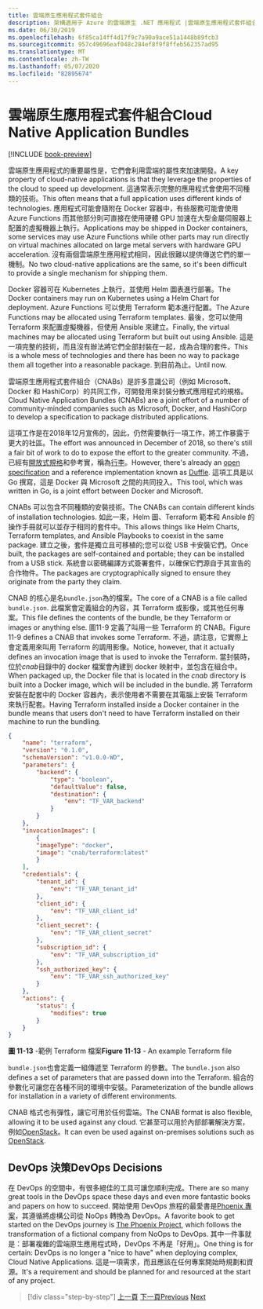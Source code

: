 ```yaml
---
title: 雲端原生應用程式套件組合
description: 架構適用于 Azure 的雲端原生 .NET 應用程式 |雲端原生應用程式套件組合
ms.date: 06/30/2019
ms.openlocfilehash: 6f85ca14ff4d17f9c7a90a9ace51a1448b89fcb3
ms.sourcegitcommit: 957c49696eaf048c284ef8f9f8ffeb562357ad95
ms.translationtype: MT
ms.contentlocale: zh-TW
ms.lasthandoff: 05/07/2020
ms.locfileid: "82895674"
---
```

# <a name="cloud-native-application-bundles"></a><span data-ttu-id="1d81d-103">雲端原生應用程式套件組合</span><span class="sxs-lookup"><span data-stu-id="1d81d-103">Cloud Native Application Bundles</span></span>

[!INCLUDE [book-preview](../../../includes/book-preview.md)]

<span data-ttu-id="1d81d-104">雲端原生應用程式的重要屬性是，它們會利用雲端的屬性來加速開發。</span><span class="sxs-lookup"><span data-stu-id="1d81d-104">A key property of cloud-native applications is that they leverage the properties of the cloud to speed up development.</span></span> <span data-ttu-id="1d81d-105">這通常表示完整的應用程式會使用不同種類的技術。</span><span class="sxs-lookup"><span data-stu-id="1d81d-105">This often means that a full application uses different kinds of technologies.</span></span> <span data-ttu-id="1d81d-106">應用程式可能會隨附在 Docker 容器中，有些服務可能會使用 Azure Functions 而其他部分則可直接在使用硬體 GPU 加速在大型金屬伺服器上配置的虛擬機器上執行。</span><span class="sxs-lookup"><span data-stu-id="1d81d-106">Applications may be shipped in Docker containers, some services may use Azure Functions while other parts may run directly on virtual machines allocated on large metal servers with hardware GPU acceleration.</span></span> <span data-ttu-id="1d81d-107">沒有兩個雲端原生應用程式相同，因此很難以提供傳送它們的單一機制。</span><span class="sxs-lookup"><span data-stu-id="1d81d-107">No two cloud-native applications are the same, so it's been difficult to provide a single mechanism for shipping them.</span></span>

<span data-ttu-id="1d81d-108">Docker 容器可在 Kubernetes 上執行，並使用 Helm 圖表進行部署。</span><span class="sxs-lookup"><span data-stu-id="1d81d-108">The Docker containers may run on Kubernetes using a Helm Chart for deployment.</span></span> <span data-ttu-id="1d81d-109">Azure Functions 可以使用 Terraform 範本進行配置。</span><span class="sxs-lookup"><span data-stu-id="1d81d-109">The Azure Functions may be allocated using Terraform templates.</span></span> <span data-ttu-id="1d81d-110">最後，您可以使用 Terraform 來配置虛擬機器，但使用 Ansible 來建立。</span><span class="sxs-lookup"><span data-stu-id="1d81d-110">Finally, the virtual machines may be allocated using Terraform but built out using Ansible.</span></span> <span data-ttu-id="1d81d-111">這是一項完整的技術，而且沒有辦法將它們全部封裝在一起，成為合理的套件。</span><span class="sxs-lookup"><span data-stu-id="1d81d-111">This is a whole mess of technologies and there has been no way to package them all together into a reasonable package.</span></span> <span data-ttu-id="1d81d-112">到目前為止。</span><span class="sxs-lookup"><span data-stu-id="1d81d-112">Until now.</span></span>

<span data-ttu-id="1d81d-113">雲端原生應用程式套件組合（CNABs）是許多意識公司（例如 Microsoft、Docker 和 HashiCorp）的共同工作，可開發用來封裝分散式應用程式的規格。</span><span class="sxs-lookup"><span data-stu-id="1d81d-113">Cloud Native Application Bundles (CNABs) are a joint effort of a number of community-minded companies such as Microsoft, Docker, and HashiCorp to develop a specification to package distributed applications.</span></span>

<span data-ttu-id="1d81d-114">這項工作是在2018年12月宣佈的，因此，仍然需要執行一項工作，將工作暴露于更大的社區。</span><span class="sxs-lookup"><span data-stu-id="1d81d-114">The effort was announced in December of 2018, so there's still a fair bit of work to do to expose the effort to the greater community.</span></span> <span data-ttu-id="1d81d-115">不過，已經有[開放式規格](https://github.com/deislabs/cnab-spec)和參考實，稱為[行李](https://duffle.sh/)。</span><span class="sxs-lookup"><span data-stu-id="1d81d-115">However, there's already an [open specification](https://github.com/deislabs/cnab-spec) and a reference implementation known as [Duffle](https://duffle.sh/).</span></span> <span data-ttu-id="1d81d-116">這項工具是以 Go 撰寫，這是 Docker 與 Microsoft 之間的共同投入。</span><span class="sxs-lookup"><span data-stu-id="1d81d-116">This tool, which was written in Go, is a joint effort between Docker and Microsoft.</span></span>

<span data-ttu-id="1d81d-117">CNABs 可以包含不同種類的安裝技術。</span><span class="sxs-lookup"><span data-stu-id="1d81d-117">The CNABs can contain different kinds of installation technologies.</span></span> <span data-ttu-id="1d81d-118">如此一來，Helm 圖、Terraform 範本和 Ansible 的操作手冊就可以並存于相同的套件中。</span><span class="sxs-lookup"><span data-stu-id="1d81d-118">This allows things like Helm Charts, Terraform templates, and Ansible Playbooks to coexist in the same package.</span></span> <span data-ttu-id="1d81d-119">建立之後，套件是獨立且可移植的;您可以從 USB 卡安裝它們。</span><span class="sxs-lookup"><span data-stu-id="1d81d-119">Once built, the packages are self-contained and portable; they can be installed from a USB stick.</span></span>  <span data-ttu-id="1d81d-120">系統會以密碼編譯方式簽署套件，以確保它們源自于其宣告的合作物件。</span><span class="sxs-lookup"><span data-stu-id="1d81d-120">The packages are cryptographically signed to ensure they originate from the party they claim.</span></span>

<span data-ttu-id="1d81d-121">CNAB 的核心是名`bundle.json`為的檔案。</span><span class="sxs-lookup"><span data-stu-id="1d81d-121">The core of a CNAB is a file called `bundle.json`.</span></span> <span data-ttu-id="1d81d-122">此檔案會定義組合的內容，其 Terraform 或影像，或其他任何專案。</span><span class="sxs-lookup"><span data-stu-id="1d81d-122">This file defines the contents of the bundle, be they Terraform or images or anything else.</span></span> <span data-ttu-id="1d81d-123">圖11-9 定義了叫用一些 Terraform 的 CNAB。</span><span class="sxs-lookup"><span data-stu-id="1d81d-123">Figure 11-9 defines a CNAB that invokes some Terraform.</span></span> <span data-ttu-id="1d81d-124">不過，請注意，它實際上會定義用來叫用 Terraform 的調用影像。</span><span class="sxs-lookup"><span data-stu-id="1d81d-124">Notice, however, that it actually defines an invocation image that is used to invoke the Terraform.</span></span> <span data-ttu-id="1d81d-125">當封裝時，位於*cnab*目錄中的 docker 檔案會內建到 docker 映射中，並包含在組合中。</span><span class="sxs-lookup"><span data-stu-id="1d81d-125">When packaged up, the Docker file that is located in the *cnab* directory is built into a Docker image, which will be included in the bundle.</span></span> <span data-ttu-id="1d81d-126">將 Terraform 安裝在配套中的 Docker 容器內，表示使用者不需要在其電腦上安裝 Terraform 來執行配套。</span><span class="sxs-lookup"><span data-stu-id="1d81d-126">Having Terraform installed inside a Docker container in the bundle means that users don't need to have Terraform installed on their machine to run the bundling.</span></span>

```json
{
    "name": "terraform",
    "version": "0.1.0",
    "schemaVersion": "v1.0.0-WD",
    "parameters": {
        "backend": {
            "type": "boolean",
            "defaultValue": false,
            "destination": {
                "env": "TF_VAR_backend"
            }
        }
    },
    "invocationImages": [
        {
        "imageType": "docker",
        "image": "cnab/terraform:latest"
        }
    ],
    "credentials": {
        "tenant_id": {
            "env": "TF_VAR_tenant_id"
        },
        "client_id": {
            "env": "TF_VAR_client_id"
        },
        "client_secret": {
            "env": "TF_VAR_client_secret"
        },
        "subscription_id": {
            "env": "TF_VAR_subscription_id"
        },
        "ssh_authorized_key": {
            "env": "TF_VAR_ssh_authorized_key"
        }
    },
    "actions": {
        "status": {
            "modifies": true
        }
    }
}
```

<span data-ttu-id="1d81d-127">**圖 11-13** -範例 Terraform 檔案</span><span class="sxs-lookup"><span data-stu-id="1d81d-127">**Figure 11-13** - An example Terraform file</span></span>

<span data-ttu-id="1d81d-128">`bundle.json`也會定義一組傳遞至 Terraform 的參數。</span><span class="sxs-lookup"><span data-stu-id="1d81d-128">The `bundle.json` also defines a set of parameters that are passed down into the Terraform.</span></span> <span data-ttu-id="1d81d-129">組合的參數化可讓您在各種不同的環境中安裝。</span><span class="sxs-lookup"><span data-stu-id="1d81d-129">Parameterization of the bundle allows for installation in a variety of different environments.</span></span>

<span data-ttu-id="1d81d-130">CNAB 格式也有彈性，讓它可用於任何雲端。</span><span class="sxs-lookup"><span data-stu-id="1d81d-130">The CNAB format is also flexible, allowing it to be used against any cloud.</span></span> <span data-ttu-id="1d81d-131">它甚至可以用於內部部署解決方案，例如[OpenStack](https://www.openstack.org/)。</span><span class="sxs-lookup"><span data-stu-id="1d81d-131">It can even be used against on-premises solutions such as [OpenStack](https://www.openstack.org/).</span></span>

## <a name="devops-decisions"></a><span data-ttu-id="1d81d-132">DevOps 決策</span><span class="sxs-lookup"><span data-stu-id="1d81d-132">DevOps Decisions</span></span>

<span data-ttu-id="1d81d-133">在 DevOps 的空間中，有很多絕佳的工具可讓您順利完成。</span><span class="sxs-lookup"><span data-stu-id="1d81d-133">There are so many great tools in the DevOps space these days and even more fantastic books and papers on how to succeed.</span></span> <span data-ttu-id="1d81d-134">開始使用 DevOps 旅程的最愛書是[Phoenix 專案](https://www.oreilly.com/library/view/the-phoenix-project/9781457191350/)，其遵循將虛構公司從 NoOps 轉換為 DevOps。</span><span class="sxs-lookup"><span data-stu-id="1d81d-134">A favorite book to get started on the DevOps journey is [The Phoenix Project](https://www.oreilly.com/library/view/the-phoenix-project/9781457191350/), which follows the transformation of a fictional company from NoOps to DevOps.</span></span> <span data-ttu-id="1d81d-135">其中一件事就是：部署複雜的雲端原生應用程式時，DevOps 不再是「好用」。</span><span class="sxs-lookup"><span data-stu-id="1d81d-135">One thing is for certain: DevOps is no longer a "nice to have" when deploying complex, Cloud Native Applications.</span></span> <span data-ttu-id="1d81d-136">這是一項需求，而且應該在任何專案開始時規劃和資源。</span><span class="sxs-lookup"><span data-stu-id="1d81d-136">It's a requirement and should be planned for and resourced at the start of any project.</span></span>

>[!div class="step-by-step"]
><span data-ttu-id="1d81d-137">[上一頁](infrastructure-as-code.md)
>[下一頁](summary.md)</span><span class="sxs-lookup"><span data-stu-id="1d81d-137">[Previous](infrastructure-as-code.md)
[Next](summary.md)</span></span>
